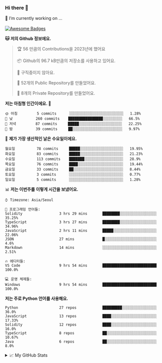 ### Hi there 👋 
🔭 I’m currently working on ... </br></br>
[![Awesome Badges](https://img.shields.io/badge/Introduce-EN-green.svg)](https://github.com/tlatkdgus1/tlatkdgus1/blob/main/README.md.en)

<!--START_SECTION:waka-->
**🐱 저의 Github 정보에요.** 

> 🏆 56 만큼의 Contributions을 2023년에 했어요
 > 
> 📦 Github의 96.7 kB만큼의 저장소를 사용하고 있어요. 
 > 
> 🚫 구직중이지 않아요.
 > 
> 📜 52개의 Public Repository를 만들었어요. 
 > 
> 🔑 8개의 Private Repository를 만들었어요.  

**저는 아침형 인간이에요. 🐤** 

```text
🌞 아침         5 commits      ░░░░░░░░░░░░░░░░░░░░░░░░░   1.28% 
🌆 낮　         260 commits    ████████████████░░░░░░░░░   66.5% 
🌃 저녁         87 commits     █████░░░░░░░░░░░░░░░░░░░░   22.25% 
🌙 밤　         39 commits     ██░░░░░░░░░░░░░░░░░░░░░░░   9.97%

```
📅 **제가 가장 생산적인 날은 수요일이에요.** 

```text
월요일          78 commits     █████░░░░░░░░░░░░░░░░░░░░   19.95% 
화요일          83 commits     █████░░░░░░░░░░░░░░░░░░░░   21.23% 
수요일          113 commits    ███████░░░░░░░░░░░░░░░░░░   28.9% 
목요일          76 commits     ████░░░░░░░░░░░░░░░░░░░░░   19.44% 
금요일          33 commits     ██░░░░░░░░░░░░░░░░░░░░░░░   8.44% 
토요일          3 commits      ░░░░░░░░░░░░░░░░░░░░░░░░░   0.77% 
일요일          5 commits      ░░░░░░░░░░░░░░░░░░░░░░░░░   1.28%

```


📊 **저는 이번주를 이렇게 시간을 보냈어요.** 

```text
⌚︎ Timezone: Asia/Seoul

💬 프로그래밍 언어들: 
Solidity                 3 hrs 29 mins       ████████░░░░░░░░░░░░░░░░░   35.25% 
TypeScript               3 hrs 27 mins       ████████░░░░░░░░░░░░░░░░░   34.96% 
JavaScript               2 hrs 11 mins       █████░░░░░░░░░░░░░░░░░░░░   22.06% 
JSON                     27 mins             █░░░░░░░░░░░░░░░░░░░░░░░░   4.6% 
Markdown                 14 mins             ░░░░░░░░░░░░░░░░░░░░░░░░░   2.51%

🔥 에디터들: 
VS Code                  9 hrs 54 mins       █████████████████████████   100.0%

💻 운영 체제들: 
Windows                  9 hrs 54 mins       █████████████████████████   100.0%

```

**저는 주로 Python 언어를 사용해요.** 

```text
Python                   27 repos            █████████░░░░░░░░░░░░░░░░   36.0% 
JavaScript               13 repos            ████░░░░░░░░░░░░░░░░░░░░░   17.33% 
Solidity                 12 repos            ████░░░░░░░░░░░░░░░░░░░░░   16.0% 
TypeScript               8 repos             ██░░░░░░░░░░░░░░░░░░░░░░░   10.67% 
Java                     6 repos             ██░░░░░░░░░░░░░░░░░░░░░░░   8.0%

```



<!--END_SECTION:waka-->

<details>
<summary>📈 My GitHub Stats</summary>
<p align="center"> <img src="https://github-readme-stats.vercel.app/api?username=tlatkdgus1&show_icons=true" alt="tlatkdgus1" />
</details>

